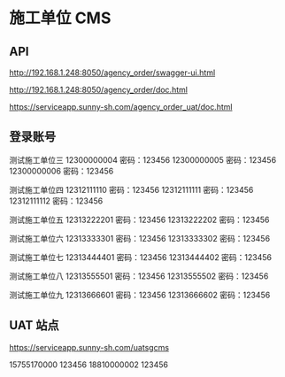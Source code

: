 # 施工单位 CMS

## API

http://192.168.1.248:8050/agency_order/swagger-ui.html

http://192.168.1.248:8050/agency_order/doc.html

https://serviceapp.sunny-sh.com/agency_order_uat/doc.html

## 登录账号

测试施工单位三 12300000004 密码：123456 12300000005 密码：123456 12300000006 密码：123456

测试施工单位四 12312111110 密码：123456 12312111111 密码：123456 12312111112 密码：123456

测试施工单位五 12313222201 密码：123456 12313222202 密码：123456

测试施工单位六 12313333301 密码：123456 12313333302 密码：123456

测试施工单位七 12313444401 密码：123456 12313444402 密码：123456

测试施工单位八 12313555501 密码：123456 12313555502 密码：123456

测试施工单位九 12313666601 密码：123456 12313666602 密码：123456

## UAT 站点

https://serviceapp.sunny-sh.com/uatsgcms

15755170000 123456
18810000002 123456
